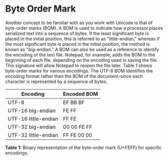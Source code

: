 

# Byte Order Mark

Another concept to be familiar with as you work with Unicode is that of byte-order marks (BOM). A BOM is used to indicate how a processor places serialized text into a sequence of bytes. If the least significant byte is placed in the initial position, this is referred to as "little-endian," whereas if the most significant byte is placed in the initial position, the method is known as "big-endian." A BOM can also be used as a reference to identify the encoding of the text file. Notepad, for example, adds the BOM to the beginning of each file, depending on the encoding used in saving the file. This signature will allow Notepad to reopen the file later. Table 1 shows byte-order marks for various encodings. The UTF-8 BOM identifies the encoding format rather than the BOM of the document-since each character is represented by a sequence of bytes.


| **Encoding**         |  **Encoded BOM** |
| ---------------------|------------------|
| UTF-8                |  EF BB BF        |
| UTF-16 big-endian    |  FE FF           |
| UTF-16 little-endian |  FF FE           |
| UTF-32 big-endian    |  00 00 FE FF     |
| UTF-32 little-endian |  FF FE 00 00     |

**Table 1:** Binary representation of the byte-order mark (U+FEFF) for specific encodings.


